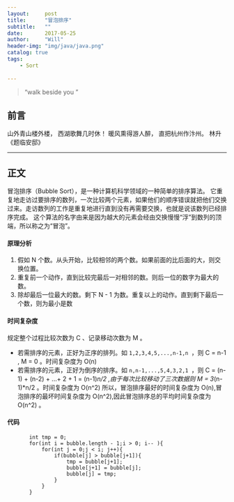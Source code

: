 ```yaml
---
layout:     post
title:      "冒泡排序"
subtitle:   ""
date:       2017-05-25
author:     "Will"
header-img: "img/java/java.png"
catalog: true
tags:
    - Sort
    
---
```


> “walk beside you ”


## 前言
   山外青山楼外楼，
   西湖歌舞几时休！
   暖风熏得游人醉，
   直把杭州作汴州。
    林升 《题临安邸》

---

## 正文
冒泡排序（Bubble Sort），是一种计算机科学领域的一种简单的排序算法。
它重复地走访过要排序的数列，一次比较两个元素，如果他们的顺序错误就把他们交换过来。走访数列的工作是重复地进行直到没有再需要交换，也就是说该数列已经排序完成。
这个算法的名字由来是因为越大的元素会经由交换慢慢“浮”到数列的顶端，所以称之为“冒泡”。

#### 原理分析

1. 假如 N 个数。从头开始，比较相邻的两个数。如果前面的比后面的大，则交换位置。
2. 重复前一个动作，直到比较完最后一对相邻的数。则后一位的数字为最大的数。
3. 除却最后一位最大的数。剩下 N - 1 为数。重复以上的动作。直到剩下最后一个数，则为最小是数

#### 时间复杂度

规定整个过程比较次数为 C 、记录移动次数为 M 。

* 若需排序的元素，正好为正序的排列。如 ``` 1,2,3,4,5,...,n-1,n  ```，则 C = n-1 , M = 0 。时间复杂度为 O(n)
* 若需排序的元素，正好为倒序的排序。如 ``` n,n-1,...,5,4,3,2,1  ```，则 C = (n-1) + (n-2) + ...+ 2 + 1  = (n-1)*n/2 ,由于每次比较移动了三次数据则 M = 3*(n-1)*n/2 。时间复杂度为 O(n^2)
所以，冒泡排序最好的时间复杂度为 O(n),冒泡排序的最坏时间复杂度为  O(n^2),因此冒泡排序总的平均时间复杂度为  O(n^2) 。

#### 代码

 ```
        int tmp = 0;
        for(int i = bubble.length - 1;i > 0; i-- ){
            for(int j = 0;j < i; j++){
                if(bubble[j] > bubble[j+1]){
                    tmp = bubble[j+1];
                    bubble[j+1] = bubble[j];
                    bubble[j] = tmp;
                }
            }
        }

  ```


